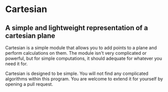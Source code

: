 # Cartesian
## A simple and lightweight representation of a cartesian plane
Cartesian is a simple module that allows you to add points to a plane and perform calculations on them. The module isn't very complicated or powerful, but for simple computations, it should adequate for whatever you need it for.

Cartesian is designed to be simple. You will not find any complicated algorithms within this program. You are welcome to extend it for yourself by opening a pull request.
